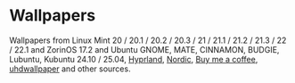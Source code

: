 # Wallpapers

Wallpapers from Linux Mint 20 / 20.1 / 20.2 / 20.3 / 21 / 21.1 / 21.2 / 21.3 / 22 / 22.1 and ZorinOS 17.2 and Ubuntu GNOME, MATE, CINNAMON, BUDGIE, Lubuntu, Kubuntu 24.10 / 25.04, [Hyprland](https://github.com/JaKooLit/Wallpaper-Bank), [Nordic](https://github.com/linuxdotexe/nordic-wallpapers), [Buy me a coffee](https://buymeacoffee.com/linuxfam/e/333043), [uhdwallpaper](uhdpaper.com) and other sources.

